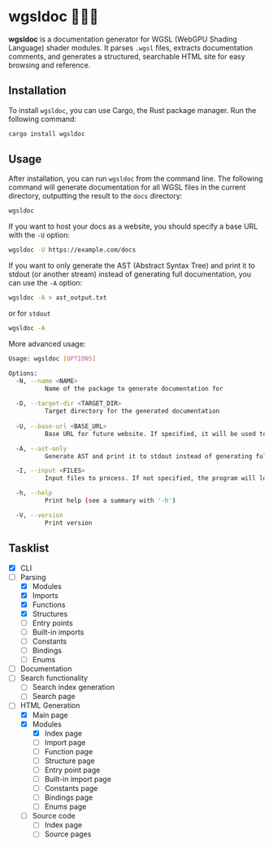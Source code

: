 # wgsldoc 📃🧑‍💻

**wgsldoc** is a documentation generator for WGSL (WebGPU Shading Language) shader modules. It parses `.wgsl` files, extracts documentation comments, and generates a structured, searchable HTML site for easy browsing and reference.

## Installation

To install `wgsldoc`, you can use Cargo, the Rust package manager. Run the following command:

```bash
cargo install wgsldoc
```

## Usage
After installation, you can run `wgsldoc` from the command line. 
The following command will generate documentation for all WGSL files in the current directory, outputting the result
to the `docs` directory:

```bash
wgsldoc
```

If you want to host your docs as a website, you should specify a base URL with the `-U` option:

```bash
wgsldoc -U https://example.com/docs
```

If you want to only generate the AST (Abstract Syntax Tree) and print it to stdout (or another stream) instead of generating full documentation, you can use the `-A` option:

```bash
wgsldoc -A > ast_output.txt
```
or for `stdout`
```bash
wgsldoc -A
```

More advanced usage:

```bash
Usage: wgsldoc [OPTIONS]

Options:
  -N, --name <NAME>
          Name of the package to generate documentation for
          
  -D, --target-dir <TARGET_DIR>
          Target directory for the generated documentation
          
  -U, --base-url <BASE_URL>
          Base URL for future website. If specified, it will be used to generate links in the documentation. Otherwise, the links will use `target_dir` as the base URL

  -A, --ast-only
          Generate AST and print it to stdout instead of generating full documentation

  -I, --input <FILES>
          Input files to process. If not specified, the program will look for .wgsl files in the current directory

  -h, --help
          Print help (see a summary with '-h')

  -V, --version
          Print version
```

## Tasklist

- [x] CLI
- [ ] Parsing
    - [x] Modules
    - [x] Imports
    - [x] Functions
    - [x] Structures
    - [ ] Entry points
    - [ ] Built-in imports
    - [ ] Constants
    - [ ] Bindings
    - [ ] Enums
- [ ] Documentation
- [ ] Search functionality
    - [ ] Search index generation
    - [ ] Search page
- [ ] HTML Generation
    - [x] Main page
    - [x] Modules
        - [x] Index page
        - [ ] Import page
        - [ ] Function page
        - [ ] Structure page
        - [ ] Entry point page
        - [ ] Built-in import page
        - [ ] Constants page
        - [ ] Bindings page
        - [ ] Enums page
    - [ ] Source code
        - [ ] Index page
        - [ ] Source pages